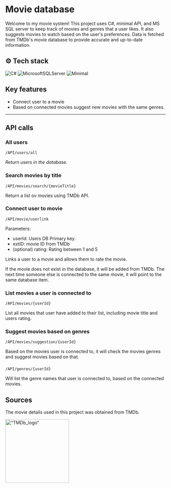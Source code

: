 # Movie database

Welcome to my movie system! This project uses C#, minimal API, and MS SQL server to keep track of movies and genres that a user likes. It also suggests movies to watch based on the user's preferences. Data is fetched from TMDb's movie database to provide accurate and up-to-date information. 



## ⚙ Tech stack 
![C#](https://img.shields.io/badge/c%23-%23239120.svg?style=for-the-badge&logo=c-sharp&logoColor=white) 
![MicrosoftSQLServer](https://img.shields.io/badge/Microsoft%20SQL%20Server-CC2927?style=for-the-badge&logo=microsoft%20sql%20server&logoColor=white)
![Minimal](https://img.shields.io/badge/Minimal_API-005571?style=for-the-badge&logo=.net)
## Key features

- Connect user to a movie
- Based on connected movies suggest new movies with the same genres.

---
## API calls

### All users

`/API/users/all`

*Return users in the database.*

### Search movies by title

`/API/movies/search/{movieTitle}`

Return a list ov movies using TMDb API.

### Connect user to movie

`/API/movie/userlink` 

Parameters:
- userId: Users DB Primary key.
- extID: movie ID from TMDb
- (optional) rating: Rating between 1 and 5

Links a user to a movie and allows them to rate the movie. 

If the movie does not exist in the database, it will be added from TMDb. The next time someone else is connected to the same movie, it will point to the same database item.

### List movies a user is connected to

`/API/movies/{userId}`

List all movies that user have added to their list, including movie title and users rating.

### Suggest movies based on genres

`/API/movies/suggestion/{userId}`

Based on the movies user is connected to, it will check the movies genres and suggest movies based on that. 

###
`/API/genres/{userId}` 

Will list the genre names that user is connected to, based on the connected movies.


## Sources

The movie details used in this project was obtained from TMDb.

[<img src="https://www.themoviedb.org/assets/2/v4/logos/v2/blue_square_1-5bdc75aaebeb75dc7ae79426ddd9be3b2be1e342510f8202baf6bffa71d7f5c4.svg" alt=“TMDb_logo” width="200" target="_blank" >](https://www.themoviedb.org/)